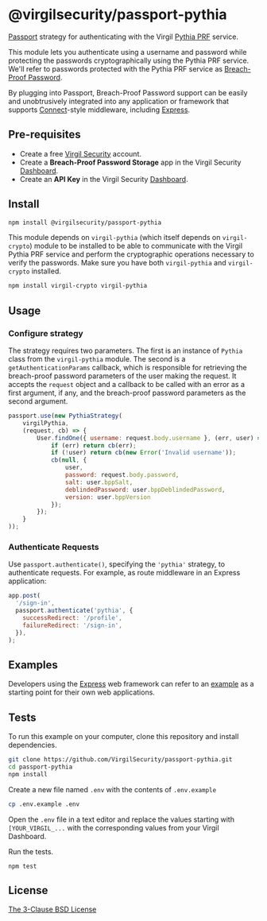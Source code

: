 # @virgilsecurity/passport-pythia

[Passport](http://www.passportjs.org/) strategy for authenticating with the Virgil [Pythia PRF](https://eprint.iacr.org/2015/644.pdf) service.

This module lets you authenticate using a username and password while protecting the passwords cryptographically using the Pythia PRF service. We'll refer to passwords protected with the Pythia PRF service as [Breach-Proof Password](https://developer.virgilsecurity.com/docs/go/use-cases/v1/breach-proof-password).

By plugging into Passport, Breach-Proof Password support can be easily and unobtrusively
integrated into any application or framework that supports
[Connect](http://www.senchalabs.org/connect/)-style middleware, including
[Express](http://expressjs.com/).

## Pre-requisites

* Create a free [Virgil Security](https://dashboard.virgilsecurity.com/) account.
* Create a **Breach-Proof Password Storage** app in the Virgil Security [Dashboard](https://dashboard.virgilsecurity.com/apps/new).
* Create an **API Key** in the Virgil Security [Dashboard](https://dashboard.virgilsecurity.com/api-keys).

## Install

```sh
npm install @virgilsecurity/passport-pythia
```

This module depends on `virgil-pythia` (which itself depends on `virgil-crypto`) module to be installed to be able to communicate with the Virgil Pythia PRF service and perform the cryptographic operations necessary to verify the passwords. Make sure you have both `virgil-pythia` and `virgil-crypto` installed.

```sh
npm install virgil-crypto virgil-pythia
```

## Usage

### Configure strategy

The strategy requires two parameters. The first is an instance of `Pythia` class from the `virgil-pythia` module. The second is a `getAuthenticationParams` callback, which is responsible for retrieving the breach-proof password parameters of the user making the request. It accepts the `request` object and a callback to be called with an error as a first argument, if any, and the breach-proof password parameters as the second argument.

```javascript
passport.use(new PythiaStrategy(
    virgilPythia,
    (request, cb) => {
        User.findOne({ username: request.body.username }, (err, user) => {
            if (err) return cb(err);
            if (!user) return cb(new Error('Invalid username'));
            cb(null, {
                user,
                password: request.body.password,
                salt: user.bppSalt,
                deblindedPassword: user.bppDeblindedPassword,
                version: user.bppVersion
            });
        });
    }
));
```

### Authenticate Requests

Use `passport.authenticate()`, specifying the `'pythia'` strategy, to authenticate requests.
For example, as route middleware in an Express application:

```javascript
app.post(
  '/sign-in',
  passport.authenticate('pythia', {
    successRedirect: '/profile',
    failureRedirect: '/sign-in',
  }),
);
```

## Examples

Developers using the [Express](http://expressjs.com/) web framework can refer to an [example](./example) as a starting point for their own web applications.

## Tests

To run this example on your computer, clone this repository and install dependencies.

```sh
git clone https://github.com/VirgilSecurity/passport-pythia.git
cd passport-pythia
npm install
```

Create a new file named `.env` with the contents of `.env.example`

```sh
cp .env.example .env
```

Open the `.env` file in a text editor and replace the values starting with `[YOUR_VIRGIL_...` with the corresponding values from your Virgil Dashboard.

Run the tests.

```
npm test
```

## License

[The 3-Clause BSD License](https://opensource.org/licenses/BSD-3-Clause)
